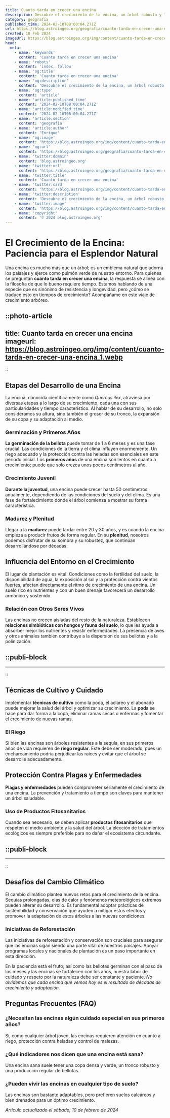 ```yaml
---
title: Cuanto tarda en crecer una encina
description: Descubre el crecimiento de la encina, un árbol robusto y longevo, y aprende cómo influye el clima y cuidados en su desarrollo sostenible.
category: geografia
published_time: 2024-02-10T08:00:04.271Z
url: https://blog.astroingeo.org/geografia/cuanto-tarda-en-crecer-una-encina
created: 10 Feb 2024
imageUrl: https://blog.astroingeo.org/img/content/cuanto-tarda-en-crecer-una-encina_1.webp
head:
  meta:
    - name: 'keywords'
      content: 'Cuanto tarda en crecer una encina'
    - name: 'robots'
      content: 'index, follow'
    - name: 'og:title'
      content: 'Cuanto tarda en crecer una encina'
    - name: 'og:description'
      content: 'Descubre el crecimiento de la encina, un árbol robusto y longevo, y aprende cómo influye el clima y cuidados en su desarrollo sostenible.'
    - name: 'og:type'
      content: 'article'
    - name: 'article:published_time'
      content: '2024-02-10T08:00:04.271Z'
    - name: 'article:modified_time'
      content: '2024-02-10T08:00:04.271Z'
    - name: 'article:section'
      content: 'geografia'
    - name: 'article:author'
      content: 'Enrique'
    - name: 'og:image'
      content: 'https://blog.astroingeo.org/img/content/cuanto-tarda-en-crecer-una-encina_1.webp'
    - name: 'og:url'
      content: 'https://blog.astroingeo.org/geografia/cuanto-tarda-en-crecer-una-encina'
    - name: 'twitter:domain'
      content: 'blog.astroingeo.org'
    - name: 'twitter:url'
      content: 'https://blog.astroingeo.org/geografia/cuanto-tarda-en-crecer-una-encina'
    - name: 'twitter:title'
      content: 'Cuanto tarda en crecer una encina'
    - name: 'twitter:card'
      content: 'https://blog.astroingeo.org/img/content/cuanto-tarda-en-crecer-una-encina_1.webp'
    - name: 'twitter:description'
      content: 'Descubre el crecimiento de la encina, un árbol robusto y longevo, y aprende cómo influye el clima y cuidados en su desarrollo sostenible.'
    - name: 'twitter:image'
      content: 'https://blog.astroingeo.org/img/content/cuanto-tarda-en-crecer-una-encina_1.webp'
    - name: 'copyright'
      content: '© 2024 blog.astroingeo.org'
---
```

# El Crecimiento de la Encina: Paciencia para el Esplendor Natural

Una encina es mucho más que un árbol; es un emblema natural que adorna los paisajes y ejerce como pulmón verde de nuestro entorno. Para quienes se preguntan **cuánto tarda en crecer una encina**, la respuesta se alinea con la filosofía de que lo bueno requiere tiempo. Estamos hablando de una especie que es sinónimo de resistencia y longevidad, pero ¿cómo se traduce esto en tiempos de crecimiento? Acompáñame en este viaje de crecimiento arbóreo.


::photo-article
---
title: Cuanto tarda en crecer una encina
imageurl: https://blog.astroingeo.org/img/content/cuanto-tarda-en-crecer-una-encina_1.webp
---
::



## Etapas del Desarrollo de una Encina

La encina, conocida científicamente como *Quercus ilex*, atraviesa por diversas etapas a lo largo de su crecimiento, cada una con sus particularidades y tiempo característico. Al hablar de su desarrollo, no solo consideramos su altura, sino también el grosor de su tronco, la expansión de su copa y su adaptación al medio.

### Germinación y Primeros Años

**La germinación de la bellota** puede tomar de 1 a 6 meses y es una fase crucial. Las condiciones de la tierra y el clima influyen enormemente. Un riego adecuado y la protección contra las heladas son esenciales en este período inicial. Los **primeros años** de una encina son lentos en cuanto a crecimiento; puede que solo crezca unos pocos centímetros al año.

### Crecimiento Juvenil

**Durante la juventud**, una encina puede crecer hasta 50 centímetros anualmente, dependiendo de las condiciones del suelo y del clima. Es una fase de fortalecimiento donde el árbol comienza a mostrar su forma característica.

### Madurez y Plenitud

Llegar a la **madurez** puede tardar entre 20 y 30 años, y es cuando la encina empieza a producir frutos de forma regular. En su **plenitud**, nosotros podemos disfrutar de su sombra y su robustez, que continúan desarrollándose por décadas.

## Influencia del Entorno en el Crecimiento

El lugar de plantación es vital. Condiciones como la fertilidad del suelo, la disponibilidad de agua, la exposición al sol y la protección contra vientos fuertes, afectan directamente el ritmo de crecimiento de una encina. Un suelo rico en nutrientes y con un buen drenaje favorecerá un desarrollo armónico y sostenido.

### Relación con Otros Seres Vivos

Las encinas no crecen aisladas del resto de la naturaleza. Establecen **relaciones simbióticas con hongos y fauna del suelo**, lo que les ayuda a absorber mejor los nutrientes y resistir enfermedades. La presencia de aves y otros animales también contribuye a la dispersión de sus bellotas y a la polinización.


  ::publi-block
  ---
  ---
  ::
  
  

## Técnicas de Cultivo y Cuidado

Implementar **técnicas de cultivo** como la poda, el aclareo y el abonado puede mejorar la salud del árbol y optimizar su crecimiento. La **poda** se hace para dar forma a la copa, eliminar ramas secas o enfermas y fomentar el crecimiento de nuevas ramas.

### El Riego

Si bien las encinas son árboles resistentes a la sequía, en sus primeros años de vida requieren de **riego regular**. Este debe ser moderado, pues un encharcamiento podría perjudicar las raíces y evitar que el árbol se desarrolle adecuadamente.

## Protección Contra Plagas y Enfermedades

**Plagas y enfermedades** pueden comprometer seriamente el crecimiento de una encina. La prevención y tratamiento a tiempo son claves para mantener un árbol saludable.

### Uso de Productos Fitosanitarios

Cuando sea necesario, se deben aplicar **productos fitosanitarios** que respeten el medio ambiente y la salud del árbol. La elección de tratamientos ecológicos es siempre preferible para no dañar el ecosistema circundante.


  ::publi-block
  ---
  ---
  ::
  
  

## Desafíos del Cambio Climático

El cambio climático plantea nuevos retos para el crecimiento de la encina. Sequías prolongadas, olas de calor y fenómenos meteorológicos extremos pueden alterar su desarrollo. Es fundamental adoptar prácticas de sostenibilidad y conservación que ayuden a mitigar estos efectos y promover la adaptación de estos árboles a las nuevas condiciones.

### Iniciativas de Reforestación

Las iniciativas de reforestación y conservación son cruciales para asegurar que las encinas sigan siendo una parte vital de nuestros paisajes. Apoyar programas locales y nacionales de plantación es un paso importante en esta dirección.

En la paciencia está el fruto; así como las bellotas germinan con el paso de los meses y las encinas se fortalecen con los años, nuestra labor de cuidado y respeto por la naturaleza debe ser constante y paciente. *No olvidemos que cada encina que vemos hoy es el resultado de décadas de crecimiento y adaptación.*

## Preguntas Frecuentes (FAQ)

### ¿Necesitan las encinas algún cuidado especial en sus primeros años?
Sí, como cualquier árbol joven, las encinas requieren atención en cuanto a riego, protección contra heladas y control de malezas.

### ¿Qué indicadores nos dicen que una encina está sana?
Una encina sana suele tener una copa densa y verde, un tronco robusto y una producción regular de bellotas.

### ¿Pueden vivir las encinas en cualquier tipo de suelo?
Las encinas son bastante adaptables, pero prefieren suelos calcáreos y bien drenados para un óptimo crecimiento.

_Artículo actualizado el sábado, 10 de febrero de 2024_